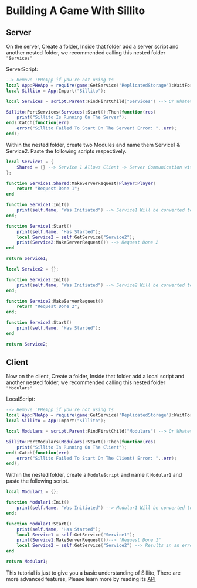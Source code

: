 # Building A Game With Sillito

## Server

On the server, Create a folder, Inside that folder add a server script and another nested folder, we recommended calling this nested folder `"Services"`

ServerScript:

```lua
--> Remove :PHeApp if you're not using ts
local App:PHeApp = require(game:GetService("ReplicatedStorage"):WaitForChild("PowerHorseEngine"))
local Sillito = App:Import("Sillito");

local Services = script.Parent:FindFirstChild("Services") --> Or Whatever you called the nested folder.

Sillito:PortServices(Services):Start():Then(function(res)
    print("Sillito Is Running On The Server");
end):Catch(function(err)
    error("Sillito Failed To Start On The Server! Error: "..err);
end);
```

Within the nested folder, create two Modules and name them Service1 & Service2. Paste the following scripts respectively.

```lua
local Service1 = {
    Shared = {} --> Service 1 Allows Client -> Server Communication with this Shared Prop
};

function Service1.Shared:MakeServerRequest(Player:Player)
    return "Request Done 1";
end

function Service1:Init()
    print(self.Name, "Was Initiated") --> Service1 Will be converted to a Pseudo, So it inherits Pseudo properties and methods
end;

function Service1:Start()
    print(self.Name, "Has Started");
    local Service2 = self:GetService("Service2");
    print(Service2:MakeServerRequest()) --> Request Done 2
end

return Service1;
```

```lua
local Service2 = {};

function Service2:Init()
    print(self.Name, "Was Initiated") --> Service2 Will be converted to a Pseudo, So it inherits Pseudo properties and methods
end;

function Service2:MakeServerRequest()
    return "Request Done 2";
end;

function Service2:Start()
    print(self.Name, "Has Started");
end

return Service2;
```

## Client

Now on the client, Create a folder, Inside that folder add a local script and another nested folder, we recommended calling this nested folder `"Modulars"`

LocalScript:

```lua
--> Remove :PHeApp if you're not using ts
local App:PHeApp = require(game:GetService("ReplicatedStorage"):WaitForChild("PowerHorseEngine"))
local Sillito = App:Import("Sillito");

local Modulars = script.Parent:FindFirstChild("Modulars") --> Or Whatever you called the nested folder.

Sillito:PortModulars(Modulars):Start():Then(function(res)
    print("Sillito Is Running On The Client");
end):Catch(function(err)
    error("Sillito Failed To Start On The Client! Error: "..err);
end);
```

Within the nested folder, create a `ModuleScript` and name it `Modular1` and paste the following script.

```lua
local Modular1 = {};

function Modular1:Init()
    print(self.Name, "Was Initiated") --> Modular1 Will be converted to a Pseudo, So it inherits Pseudo properties and methods
end;

function Modular1:Start()
    print(self.Name, "Has Started");
    local Service1 = self:GetService("Service1");
    print(Service1:MakeServerRequest())--> "Request Done 1"
    local Service2 = self:GetService("Service2") --> Results in an error because Service2 Does not have a Shared property
end

return Modular1;
```

This tutorial is just to give you a basic understanding of Sillito, There are more advanced features, Please learn more by reading its [API](/api/Sillito)